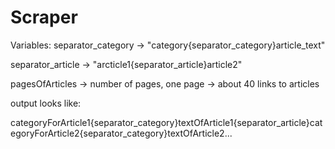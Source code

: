 # Scraper

Variables:
separator_category -> "category{separator_category}article_text"

separator_article -> "arcticle1{separator_article}article2"

pagesOfArticles -> number of pages, one page -> about 40 links to articles

output looks like:

categoryForArticle1{separator_category}textOfArticle1{separator_article}categoryForArticle2{separator_category}textOfArticle2...
